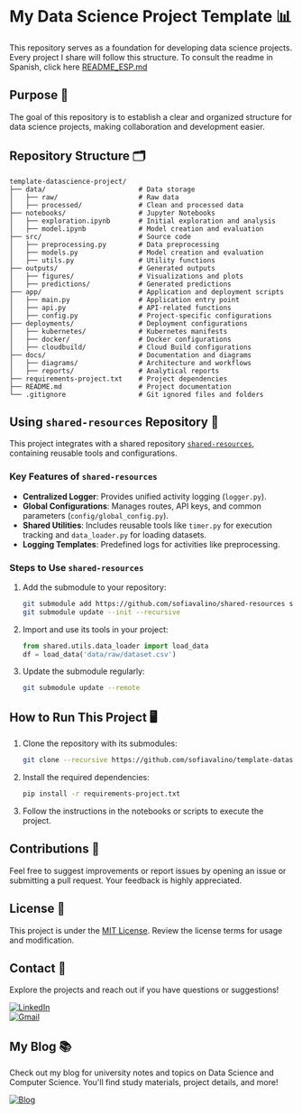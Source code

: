 # My Data Science Project Template 📊

This repository serves as a foundation for developing data science projects. Every project I share will follow this structure. To consult the readme in Spanish, click here [README_ESP.md](https://github.com/sofiavalino/template-datascience-project/blob/main/README_ESP.md)

## Purpose 🎯

The goal of this repository is to establish a clear and organized structure for data science projects, making collaboration and development easier.

## Repository Structure 🗂

```plaintext
template-datascience-project/
├── data/                       # Data storage
│   ├── raw/                    # Raw data
│   ├── processed/              # Clean and processed data
├── notebooks/                  # Jupyter Notebooks
│   ├── exploration.ipynb       # Initial exploration and analysis
│   ├── model.ipynb             # Model creation and evaluation
├── src/                        # Source code
│   ├── preprocessing.py        # Data preprocessing
│   ├── models.py               # Model creation and evaluation
│   ├── utils.py                # Utility functions
├── outputs/                    # Generated outputs
│   ├── figures/                # Visualizations and plots
│   ├── predictions/            # Generated predictions
├── app/                        # Application and deployment scripts
│   ├── main.py                 # Application entry point
│   ├── api.py                  # API-related functions
│   ├── config.py               # Project-specific configurations
├── deployments/                # Deployment configurations
│   ├── kubernetes/             # Kubernetes manifests
│   ├── docker/                 # Docker configurations
│   ├── cloudbuild/             # Cloud Build configurations
├── docs/                       # Documentation and diagrams
│   ├── diagrams/               # Architecture and workflows
│   ├── reports/                # Analytical reports
├── requirements-project.txt    # Project dependencies
├── README.md                   # Project documentation
└── .gitignore                  # Git ignored files and folders
```

## Using `shared-resources` Repository 🔧

This project integrates with a shared repository [`shared-resources`](https://github.com/sofiavalino/shared-resources), containing reusable tools and configurations.

### Key Features of `shared-resources`

- **Centralized Logger**: Provides unified activity logging (`logger.py`).
- **Global Configurations**: Manages routes, API keys, and common parameters (`config/global_config.py`).
- **Shared Utilities**: Includes reusable tools like `timer.py` for execution tracking and `data_loader.py` for loading datasets.
- **Logging Templates**: Predefined logs for activities like preprocessing.

### Steps to Use `shared-resources`

1. Add the submodule to your repository:
   ```bash
   git submodule add https://github.com/sofiavalino/shared-resources shared/
   git submodule update --init --recursive
   ```

2. Import and use its tools in your project:
   ```python
   from shared.utils.data_loader import load_data
   df = load_data('data/raw/dataset.csv')
   ```

3. Update the submodule regularly:
   ```bash
   git submodule update --remote
   ```

## How to Run This Project 🖥️

1. Clone the repository with its submodules:
   ```bash
   git clone --recursive https://github.com/sofiavalino/template-datascience-project.git
   ```

2. Install the required dependencies:
   ```bash
   pip install -r requirements-project.txt
   ```

3. Follow the instructions in the notebooks or scripts to execute the project.

## Contributions 🤝

Feel free to suggest improvements or report issues by opening an issue or submitting a pull request. Your feedback is highly appreciated.

## License 📜

This project is under the [MIT License](https://github.com/sofiavalino/template-datascience-project/blob/main/LICENSE). Review the license terms for usage and modification.

## Contact 📧

Explore the projects and reach out if you have questions or suggestions!

[![LinkedIn](https://img.shields.io/badge/-LinkedIn-0077B5?logo=linkedin&logoColor=white&style=flat-square)](https://www.linkedin.com/in/sofiavalino/)  
[![Gmail](https://img.shields.io/badge/-Gmail-D14836?logo=gmail&logoColor=white&style=flat-square)](mailto:valinosofia@gmail.com)

## My Blog 📚

Check out my blog for university notes and topics on Data Science and Computer Science. You'll find study materials, project details, and more!

[![Blog](https://affable-valinosofia.wordpress.com/wp-content/uploads/2024/07/site-logo.png?w=88&h=88)](https://affable-valinosofia.wordpress.com/)
